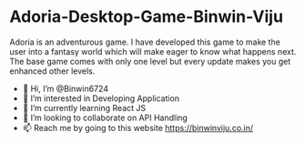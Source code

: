 # Adoria-Desktop-Game-Binwin-Viju
Adoria is an adventurous game. I have developed this game to make the user into a fantasy world which will make eager to know what happens next. The base game comes with only one level but every update makes you get enhanced other levels.


- 👋 Hi, I’m @Binwin6724
- 👀 I’m interested in Developing Application
- 🌱 I’m currently learning React JS
- 💞️ I’m looking to collaborate on API Handling
- 📫 Reach me by going to this website https://binwinviju.co.in/
